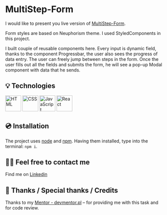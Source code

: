 # MultiStep-Form 
I would like to present you live version of [MultiStep-Form](link).

Form styles are based on Neuphorism theme. I used StyledComponents in this project.

I built couple of reusable components here. Every input is dynamic field, thanks to the component Progressbar, the user also sees the progress of data entry. The user can freely jump between steps in the form. 
Once the user fills out all the fields and submits the form, he will see a pop-up Modal component with data that he sends.

## 💡 Technologies
<div > <img width="50" src="https://user-images.githubusercontent.com/25181517/192158954-f88b5814-d510-4564-b285-dff7d6400dad.png" alt="HTML" title="HTML"/> <img width="50" src="https://user-images.githubusercontent.com/25181517/183898674-75a4a1b1-f960-4ea9-abcb-637170a00a75.png" alt="CSS" title="CSS"/> <img width="50" src="https://user-images.githubusercontent.com/25181517/117447155-6a868a00-af3d-11eb-9cfe-245df15c9f3f.png" alt="JavaScript" title="JavaScript"/> <img width="50" src="https://user-images.githubusercontent.com/25181517/183897015-94a058a6-b86e-4e42-a37f-bf92061753e5.png" alt="React" title="React"/> </div>

## 💿 Installation                       
 The project uses [node](https://nodejs.org/en/) and [npm](https://www.npmjs.com/). Having them installed, type into the terminal: `npm i`.
## 🙋‍♂️ Feel free to contact me
Find me on [Linkedin](https://www.linkedin.com/in/fryderyk-jellinek/) 
## 👏 Thanks / Special thanks / Credits
Thanks to my [Mentor - devmentor.pl](https://devmentor.pl/) – for providing me with this task and for code review.

